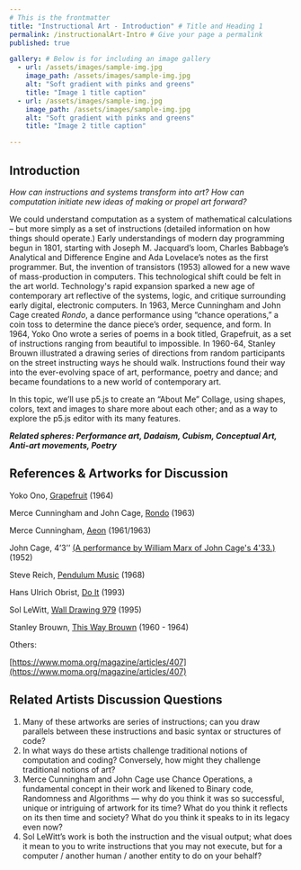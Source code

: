 ```yaml
---
# This is the frontmatter
title: "Instructional Art - Introduction" # Title and Heading 1
permalink: /instructionalArt-Intro # Give your page a permalink
published: true

gallery: # Below is for including an image gallery
  - url: /assets/images/sample-img.jpg
    image_path: /assets/images/sample-img.jpg
    alt: "Soft gradient with pinks and greens"
    title: "Image 1 title caption"
  - url: /assets/images/sample-img.jpg
    image_path: /assets/images/sample-img.jpg
    alt: "Soft gradient with pinks and greens"
    title: "Image 2 title caption"

---
```

## Introduction

*How can instructions and systems transform into art? How can computation initiate new ideas of making or propel art forward?*

We could understand computation as a system of mathematical calculations – but more simply as a set of instructions (detailed information on how things should operate.) Early understandings of modern day programming begun in 1801, starting with Joseph M. Jacquard’s loom, Charles Babbage’s Analytical and Difference Engine and Ada Lovelace’s notes as the first programmer. But, the invention of transistors (1953) allowed for a new wave of mass-production in computers. This technological shift could be felt in the art world. Technology's rapid expansion sparked a new age of contemporary art reflective of the systems, logic, and critique surrounding early digital, electronic computers. In 1963, Merce Cunningham and John Cage created *Rondo*, a dance performance using “chance operations,” a coin toss to determine the dance piece’s order, sequence, and form. In 1964, Yoko Ono wrote a series of poems in a book titled, Grapefruit, as a set of instructions ranging from beautiful to impossible. In 1960-64, Stanley Brouwn illustrated a drawing series of directions from random participants on the street instructing ways he should walk. Instructions found their way into the ever-evolving space of art, performance, poetry and dance; and became foundations to a new world of contemporary art. 

In this topic, we’ll use p5.js to create an “About Me” Collage, using shapes, colors, text and images to share more about each other; and as a way to explore the p5.js editor with its many features.

***Related spheres: Performance art, Dadaism, Cubism, Conceptual Art, Anti-art movements, Poetry*** 

## References & Artworks for Discussion

Yoko Ono, [Grapefruit](https://store.moma.org/en-hr/products/grapefruit-a-book-of-instructions-and-drawings-by-yoko-ono?srsltid=AfmBOooHLonap3tYwr-vq0F0WeMbVnJjUXzni8UzjWP0NrcW6lc6oiiN) (1964)

Merce Cunningham and John Cage, [Rondo](https://www.mercecunningham.org/the-work/choreography/rondo/) (1963)

Merce Cunningham, [Aeon](https://www.mercecunningham.org/the-work/choreography/aeon/) (1961/1963)

John Cage, 4’3’’ [(A performance by William Marx of John Cage's 4'33.)](https://www.youtube.com/watch?v=JTEFKFiXSx4) (1952)

Steve Reich, [Pendulum Music](https://stevereich.com/composition/pendulum-music/) (1968)

Hans Ulrich Obrist, [Do It](https://curatorsintl.org/exhibitions/18072-do-it-2013) (1993)

Sol LeWitt, [Wall Drawing 979](https://massmoca.org/event/walldrawing797/) (1995)

Stanley Brouwn, [This Way Brouwn](https://teaching.ellenmueller.com/walking/2021/10/10/stanley-brouwn-this-way-brouwn-1962/) (1960 - 1964)

Others:

[https://www.moma.org/magazine/articles/407](https://www.moma.org/magazine/articles/407)

## Related Artists Discussion Questions

1. Many of these artworks are series of instructions; can you draw parallels between these instructions and basic syntax or structures of code?
2. In what ways do these artists challenge traditional notions of computation and coding? Conversely, how might they challenge traditional notions of art?
3. Merce Cunningham and John Cage use Chance Operations, a fundamental concept in their work and likened to Binary code, Randomness and Algorithms — why do you think it was so successful, unique or intriguing of artwork for its time? What do you think it reflects on its then time and society? What do you think it speaks to in its legacy even now?
4. Sol LeWitt’s work is both the instruction and the visual output; what does it mean to you to write instructions that you may not execute, but for a computer / another human / another entity to do on your behalf?
